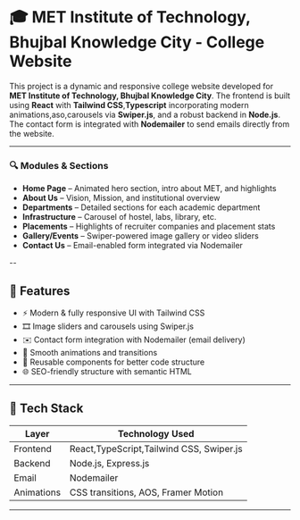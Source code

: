 # 🎓 MET Institute of Technology, Bhujbal Knowledge City - College Website

This project is a dynamic and responsive college website developed for **MET Institute of Technology, Bhujbal Knowledge City**.
The frontend is built using **React** with **Tailwind CSS**,**Typescript** incorporating modern animations,aso,carousels via **Swiper.js**, and a robust backend in **Node.js**. 
The contact form is integrated with **Nodemailer** to send emails directly from the website.

---

### 🔍 Modules & Sections

- **Home Page** – Animated hero section, intro about MET, and highlights
- **About Us** – Vision, Mission, and institutional overview
- **Departments** – Detailed sections for each academic department
- **Infrastructure** – Carousel of hostel, labs, library, etc.
- **Placements** – Highlights of recruiter companies and placement stats
- **Gallery/Events** – Swiper-powered image gallery or video sliders
- **Contact Us** – Email-enabled form integrated via Nodemailer

--
## 🚀 Features

- ⚡ Modern & fully responsive UI with Tailwind CSS
- 🎞️ Image sliders and carousels using Swiper.js
- ✉️ Contact form integration with Nodemailer (email delivery)
- 🎨 Smooth animations and transitions
- 🔁 Reusable components for better code structure
- 🌐 SEO-friendly structure with semantic HTML

---

## 🧱 Tech Stack

| Layer       | Technology Used                    |
|-------------|------------------------------------|
| Frontend    | React,TypeScript,Tailwind CSS, Swiper.js     |
| Backend     | Node.js, Express.js                |
| Email       | Nodemailer                         |
| Animations  | CSS transitions, AOS, Framer Motion|

---




